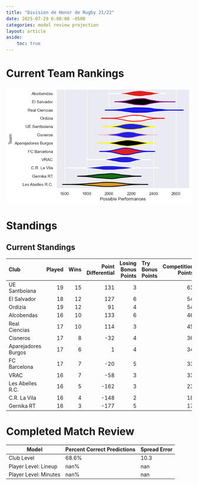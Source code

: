 ```yaml
---  
title: "Division de Honor de Rugby 21/22"  
date: 2025-07-29 6:00:00 -0500  
categories: model review projection  
layout: article  
aside:  
    toc: true  
---
```

# Current Team Rankings


![Club Rankings](plots/rankings_Division_de_Honor_de_Rugby_2122.png)
# Standings

## Current Standings


| Club                |   Played |   Wins |   Point Differential |   Losing Bonus Points | Try Bonus Points   |   Competition Points |
|:--------------------|---------:|-------:|---------------------:|----------------------:|:-------------------|---------------------:|
| UE Santboiana       |       19 |     15 |                  131 |                     3 |                    |                   63 |
| El Salvador         |       18 |     12 |                  127 |                     6 |                    |                   54 |
| Ordizia             |       19 |     12 |                   91 |                     4 |                    |                   54 |
| Alcobendas          |       16 |     10 |                  133 |                     6 |                    |                   46 |
| Real Ciencias       |       17 |     10 |                  114 |                     3 |                    |                   45 |
| Cisneros            |       17 |      8 |                  -32 |                     4 |                    |                   36 |
| Aparejadores Burgos |       17 |      6 |                    1 |                     4 |                    |                   34 |
| FC Barcelona        |       17 |      7 |                  -20 |                     5 |                    |                   33 |
| VRAC                |       16 |      7 |                  -58 |                     3 |                    |                   33 |
| Les Abelles R.C.    |       16 |      5 |                 -162 |                     3 |                    |                   23 |
| C.R. La Vila        |       16 |      4 |                 -148 |                     2 |                    |                   18 |
| Gernika RT          |       16 |      3 |                 -177 |                     5 |                    |                   17 |



# Completed Match Review


| Model | Percent Correct Predictions | Spread Error |
| ------ | ------ | ------ |
| Club Level | 68.6% | 10.3 |
| Player Level: Lineup | nan% | nan |
| Player Level: Minutes | nan% | nan |

